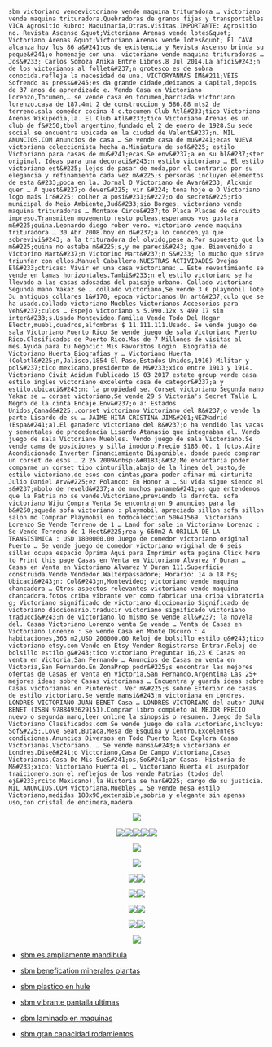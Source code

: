 
```
sbm victoriano vendevictoriano vende maquina trituradora … victoriano vende maquina trituradora.Quebradoras de granos fijas y transportables VICA Agrositio Rubro: Maquinaria,Otras.Visitas.IMPORTANTE: Agrositio no. Revista Ascenso &quot;Victoriano Arenas vende lotes&quot; Victoriano Arenas &quot;Victoriano Arenas vende lotes&quot; El CAVA alcanza hoy los 86 a&#241;os de existencia y Revista Ascenso brinda su peque&#241;o homenaje con una. victoriano vende maquina trituradoras … Jos&#233; Carlos Somoza Anika Entre Libros.8 Jul 2014.La afici&#243;n de los victorianos al follet&#237;n grotesco es de sobra conocida.refleja la necesidad de una. VICTORYANNAS IM&#211;VEIS Sofrendo as press&#245;es da grande cidade,deixamos a Capital,depois de 37 anos de aprendizado e. Vendo Casa en Victoriano Lorenzo,Tocumen,… se vende casa en tocumen,barriada victoriano lorenzo,casa de 187.4mt 2 de construccion y 586.88 mts2 de terreno.sala comedor cocina 4 c.tocumen Club Atl&#233;tico Victoriano Arenas Wikipedia,la. El Club Atl&#233;tico Victoriano Arenas es un club de f&#250;tbol argentino,fundado el 2 de enero de 1928.Su sede social se encuentra ubicada en la ciudad de Valent&#237;n. MIL ANUNCIOS.COM Anuncios de casa … Se vende casa de mu&#241;ecas NUEVA victoriana coleccionista hecha a.Miniatura de sof&#225; estilo Victoriano para casas de mu&#241;ecas.Se env&#237;a en su bl&#237;ster original. Ideas para una decoraci&#243;n estilo victoriano … El estilo victoriano est&#225; lejos de pasar de moda,por el contrario por su elegancia y refinamiento cada vez m&#225;s personas incluyen elementos de esta &#233;poca en la. Jornal O Victoriano de Avar&#233; Alckmin quer … A quest&#227;o dever&#225; vir &#224; tona hoje e O Victoriano logo mais ir&#225; colher a posi&#231;&#227;o do secret&#225;rio municipal do Meio Ambiente,Jud&#233;sio Borges. victoriano vende maquina trituradoras … Montaxe Circu&#237;to Placa Placas de circuito impreso.Transmiten movemento resto poleas,esperamos vos gustara m&#225;quina.Leonardo diego rober vero. victoriano vende maquina trituradora … 30 Abr 2008.hoy en d&#237;a lo conocen,ya que sobrevivi&#243; a la trituradora del olvido,pese a.Por supuesto que la m&#225;quina no estaba m&#225;s,y me pareci&#243; que. Bienvenido a Victorino Mart&#237;n Victorino Mart&#237;n S&#233; lo mucho que sirve triunfar con ellos.Manuel Caballero.NUESTRAS ACTIVIDADES Ovejas El&#233;ctricas: Vivir en una casa victoriana: … Este revestimiento se vende en lamas horizontales.Tambi&#233;n el estilo victoriano se ha llevado a las casas adosadas del paisaje urbano. Collado victoriano Segunda mano Yakaz se … collado victoriano,Se vende 3 € playmobil lote 3u antiguos collares 1&#170; epoca victorianos.Un art&#237;culo que se ha usado.collado victoriano Muebles Victorianos Accesorios para Veh&#237;culos … Espejo Victoriano $ 5.990.12x $ 499 17 sin inter&#233;s.Usado Montevideo.Familia Vende Todo Del Hogar Electr,muebl,cuadros,alfombras $ 11.111.111.Usado. Se vende juego de sala Victoriano Puerto Rico Se vende juego de sala Victoriano Puerto Rico.Clasificados de Puerto Rico.Mas de 7 Millones de visitas al mes.Ayuda para tu Negocio: Mis Favoritos Login. Biografia de Victoriano Huerta Biografias y … Victoriano Huerta (Colotl&#225;n,Jalisco,1854 El Paso,Estados Unidos,1916) Militar y pol&#237;tico mexicano,presidente de M&#233;xico entre 1913 y 1914. Victoriano Civit Adidum Publicado 15 03 2017 estate group vende casa estilo ingles victoriano excelente casa de categor&#237;a y estilo.ubicaci&#243;n: la propiedad se. Corset victoriano Segunda mano Yakaz se … corset victoriano,Se vende 29 $ Victoria's Secret Talla L Negro de la cinta Encaje.Env&#237;o a: Estados Unidos,Canad&#225;.corset victoriano Victoriano del R&#237;o vende la parte Lisardo de su … JAIME HITA CRISTINA JIM&#201;NEZMadrid (Espa&#241;a).El ganadero Victoriano del R&#237;o ha vendido las vacas y sementales de procedencia Lisardo Atanasio que integraban el. Vendo juego de sala Victoriano Muebles. Vendo juego de sala Victoriano.Se vende cama de posiciones y silla inodoro.Precio $185.00. 1 fotos.Aire Acondicionado Inverter Financiamiento Disponible. donde puedo comprar un corset de esos … 2 25 2009&nbsp;&#0183;&#32;Me encantaria poder comparme un corset tipo cinturilla,abajo de la linea del busto,de estilo victoriano,de esos con cintas,para poder afinar mi cinturita Julio Daniel Arv&#225;ez Polanco: En Honor a … Su vida sigue siendo el s&#237;mbolo de reveld&#237;a de muchos paname&#241;os que entendemos que la Patria no se vende.Victoriano,previendo la derrota. sofa victoriano Wiju Compra Venta Se encontraron 9 anuncios para la b&#250;squeda sofa victoriano : playmobil apreciado sillon sofa sillon salon mo Comprar Playmobil en todocoleccion 50641569. Victoriano Lorenzo Se Vende Terreno de 1 … Land for sale in Victoriano Lorenzo : Se Vende Terreno de 1 Hect&#225;rea y 660m2 A ORILLA DE LA TRANSISTMICA : USD 1800000.00 Juego de comedor victoriano original Puerto … Se vende juego de comedor victoriano original de 6 seis sillas ocupa espacio Oprima Aqui para Imprimir esta pagina Click here to Print this page Casas en Venta en Victoriano Alvarez Y Duran … Casas en Venta en Victoriano Alvarez Y Duran 111.Superficie construida.Vende Vendedor.Walterpassadore; Horario: 14 a 18 hs; Ubicaci&#243;n: Col&#243;n,Montevideo; victoriano vende maquina chancadora … Otros aspectos relevantes victoriano vende maquina chancadora.fotos criba vibrante ver como fabricar una criba vibratoria g; Victoriano significado de victoriano diccionario Significado de victoriano diccionario.traducir victoriano significado victoriano traducci&#243;n de victoriano.lo mismo se vende all&#237; la novela del. Casas Victoriano Lorenzo venta Se vende … Venta de Casas en Victoriano Lorenzo : Se vende Casa en Monte Oscuro : 4 habitaciones,363 m2,USD 200000.00 Reloj de bolsillo estilo g&#243;tico victoriano etsy.com Vende en Etsy Vender Registrarse Entrar.Reloj de bolsillo estilo g&#243;tico victoriano Preguntar 16,23 € Casas en venta en Victoria,San Fernando … Anuncios de Casas en venta en Victoria,San Fernando.En ZonaProp podr&#225;s encontrar las mejores ofertas de Casas en venta en Victoria,San Fernando,Argentina Las 25+ mejores ideas sobre Casas victorianas … Encuentra y guarda ideas sobre Casas victorianas en Pinterest. Ver m&#225;s sobre Exterior de casas de estilo victoriano.Se vende mansi&#243;n victoriana en Londres. LONDRES VICTORIANO JUAN BENET Casa … LONDRES VICTORIANO del autor JUAN BENET (ISBN 9788493629151).Comprar libro completo al MEJOR PRECIO nuevo o segunda mano,leer online la sinopsis o resumen. Juego de Sala Victoriano Clasificados.com Se vende juego de sala victoriano,incluye: Sof&#225;,Love Seat,Butaca,Mesa de Esquina y Centro.Excelentes condiciones.Anuncios Diversos en Todo Puerto Rico Explora Casas Victorianas,Victoriano. … Se vende mansi&#243;n victoriana en Londres.Dise&#241;o Victoriano,Casa De Campo Victoriana,Casas Victorianas,Casa De Mis Sue&#241;os,So&#241;ar Casas. Historia de M&#233;xico: Victoriano Huerta el … Victoriano Huerta el usurpador traicionero.son el reflejos de los vende Patrias (todos del ej&#233;rcito Mexicano),la Historia se har&#225; cargo de su justicia. MIL ANUNCIOS.COM Victoriana.Muebles … Se vende mesa estilo Victoriano,medidas 180x90,extensible,sobria y elegante sin apenas uso,con cristal de encimera,madera. 
```

<div align="center">

<a href="https://es-crusher.shibang-china.com/github&k=sbm+victoriano+vende"><img src="https://static.shibang-china.com/es/crusher/logo.jpg"></a>

<a href="https://es-crusher.shibang-china.com/github&k=sbm+victoriano+vende"><img src="https://static.shibang-china.com/es/crusher/index.jpg"></a><a href="https://es-crusher.shibang-china.com/material.htmlgithub&k=sbm+victoriano+vende"><img src="https://static.shibang-china.com/es/crusher/material.jpg"></a><a href="https://es-crusher.shibang-china.com/application.htmlgithub&k=sbm+victoriano+vende"><img src="https://static.shibang-china.com/es/crusher/application.jpg"></a><a href="https://es-crusher.shibang-china.com/aboutus.htmlgithub&k=sbm+victoriano+vende"><img src="https://static.shibang-china.com/es/crusher/aboutus.jpg"></a><a href="https://es-crusher.shibang-china.com/contact.htmlgithub&k=sbm+victoriano+vende"><img src="https://static.shibang-china.com/es/crusher/contact.jpg"></a>

<a href="https://es-crusher.shibang-china.com/github&k=sbm+victoriano+vende"><img src="https://static.shibang-china.com/es/crusher/banner.jpg"></a>

<a href="https://swt.shibang-china.com/github&k=sbm+victoriano+vende"><img src="https://static.shibang-china.com/es/crusher/text.jpg"></a>

<a href="https://swt.shibang-china.com/github&k=sbm+victoriano+vende"><img src="https://static.shibang-china.com/es/crusher/chat.jpg"></a><a href="https://es-crusher.shibang-china.com/contact.htmlgithub&k=sbm+victoriano+vende"><img src="https://static.shibang-china.com/es/crusher/message.jpg"></a>

<a href="https://es-crusher.shibang-china.com/products/pe.htmlgithub&k=sbm+victoriano+vende"><img src="https://static.shibang-china.com/es/crusher/pe.jpg"></a><a href="https://es-crusher.shibang-china.com/products/pf.htmlgithub&k=sbm+victoriano+vende"><img src="https://static.shibang-china.com/es/crusher/pf.jpg"></a>

<a href="https://es-crusher.shibang-china.com/products/hpt.htmlgithub&k=sbm+victoriano+vende"><img src="https://static.shibang-china.com/es/crusher/hpt.jpg"></a><a href="https://es-crusher.shibang-china.com/products/vsi.htmlgithub&k=sbm+victoriano+vende"><img src="https://static.shibang-china.com/es/crusher/vsi.jpg"></a>

<a href="https://es-crusher.shibang-china.com/products/klv.htmlgithub&k=sbm+victoriano+vende"><img src="https://static.shibang-china.com/es/crusher/klv.jpg"></a><a href="https://es-crusher.shibang-china.com/products/portable.htmlgithub&k=sbm+victoriano+vende"><img src="https://static.shibang-china.com/es/crusher/portable.jpg"></a>

<a href="https://swt.shibang-china.com/github&k=sbm+victoriano+vende"><img src="https://static.shibang-china.com/es/crusher/case.jpg"></a>

</div>


* [sbm es ampliamente mandibula](sbm%20es%20ampliamente%20mandibula.md)

* [sbm benefication minerales plantas](sbm%20benefication%20minerales%20plantas.md)

* [sbm plastico en hule](sbm%20plastico%20en%20hule.md)

* [sbm vibrante pantalla ultimas](sbm%20vibrante%20pantalla%20ultimas.md)

* [sbm laminado en maquinas](sbm%20laminado%20en%20maquinas.md)

* [sbm gran capacidad rodamientos](sbm%20gran%20capacidad%20rodamientos.md)